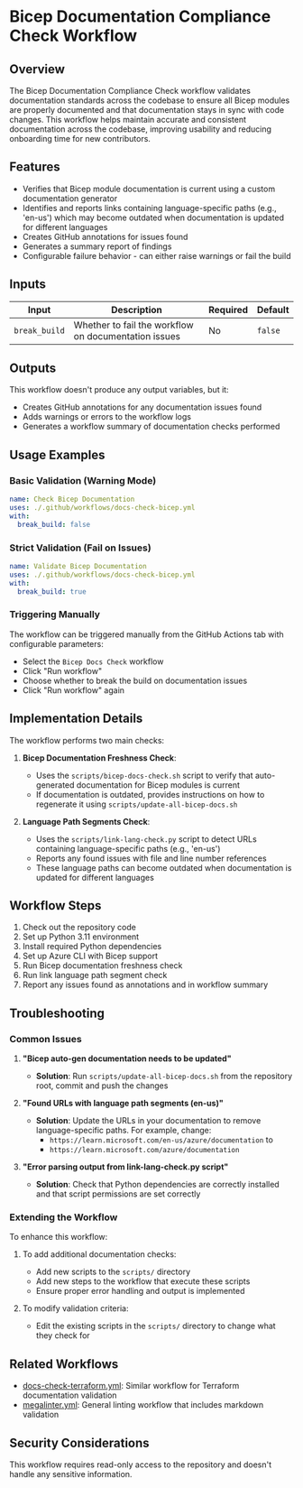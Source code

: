 # Bicep Documentation Compliance Check Workflow

## Overview

The Bicep Documentation Compliance Check workflow validates documentation standards across the codebase to ensure all Bicep modules are properly documented and that documentation stays in sync with code changes. This workflow helps maintain accurate and consistent documentation across the codebase, improving usability and reducing onboarding time for new contributors.

## Features

- Verifies that Bicep module documentation is current using a custom documentation generator
- Identifies and reports links containing language-specific paths (e.g., 'en-us') which may become outdated when documentation is updated for different languages
- Creates GitHub annotations for issues found
- Generates a summary report of findings
- Configurable failure behavior - can either raise warnings or fail the build

## Inputs

| Input         | Description                                          | Required | Default |
|---------------|------------------------------------------------------|----------|---------|
| `break_build` | Whether to fail the workflow on documentation issues | No       | `false` |

## Outputs

This workflow doesn't produce any output variables, but it:

- Creates GitHub annotations for any documentation issues found
- Adds warnings or errors to the workflow logs
- Generates a workflow summary of documentation checks performed

## Usage Examples

### Basic Validation (Warning Mode)

```yaml
name: Check Bicep Documentation
uses: ./.github/workflows/docs-check-bicep.yml
with:
  break_build: false
```

### Strict Validation (Fail on Issues)

```yaml
name: Validate Bicep Documentation
uses: ./.github/workflows/docs-check-bicep.yml
with:
  break_build: true
```

### Triggering Manually

The workflow can be triggered manually from the GitHub Actions tab with configurable parameters:

- Select the `Bicep Docs Check` workflow
- Click "Run workflow"
- Choose whether to break the build on documentation issues
- Click "Run workflow" again

## Implementation Details

The workflow performs two main checks:

1. **Bicep Documentation Freshness Check**:
   - Uses the `scripts/bicep-docs-check.sh` script to verify that auto-generated documentation for Bicep modules is current
   - If documentation is outdated, provides instructions on how to regenerate it using `scripts/update-all-bicep-docs.sh`

2. **Language Path Segments Check**:
   - Uses the `scripts/link-lang-check.py` script to detect URLs containing language-specific paths (e.g., 'en-us')
   - Reports any found issues with file and line number references
   - These language paths can become outdated when documentation is updated for different languages

## Workflow Steps

1. Check out the repository code
2. Set up Python 3.11 environment
3. Install required Python dependencies
4. Set up Azure CLI with Bicep support
5. Run Bicep documentation freshness check
6. Run link language path segment check
7. Report any issues found as annotations and in workflow summary

## Troubleshooting

### Common Issues

1. **"Bicep auto-gen documentation needs to be updated"**
   - **Solution**: Run `scripts/update-all-bicep-docs.sh` from the repository root, commit and push the changes

2. **"Found URLs with language path segments (en-us)"**
   - **Solution**: Update the URLs in your documentation to remove language-specific paths. For example, change:
     - `https://learn.microsoft.com/en-us/azure/documentation` to
     - `https://learn.microsoft.com/azure/documentation`

3. **"Error parsing output from link-lang-check.py script"**
   - **Solution**: Check that Python dependencies are correctly installed and that script permissions are set correctly

### Extending the Workflow

To enhance this workflow:

1. To add additional documentation checks:
   - Add new scripts to the `scripts/` directory
   - Add new steps to the workflow that execute these scripts
   - Ensure proper error handling and output is implemented

2. To modify validation criteria:
   - Edit the existing scripts in the `scripts/` directory to change what they check for

## Related Workflows

- [docs-check-terraform.yml](./docs-check-terraform.md): Similar workflow for Terraform documentation validation
- [megalinter.yml](./megalinter.md): General linting workflow that includes markdown validation

## Security Considerations

This workflow requires read-only access to the repository and doesn't handle any sensitive information.
